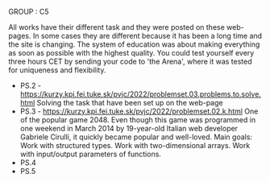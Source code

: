 GROUP : C5

All works have their different task and they were posted on these web-pages. In some cases they are different because it has been a long time and the site is changing. 
The system of education was about making everything as soon as possible with the highest quality. You could test yourself every three hours CET by sending your code to 'the Arena', where it was tested for uniqueness and flexibility.

- PS.2 - https://kurzy.kpi.fei.tuke.sk/pvjc/2022/problemset.03.problems.to.solve.html
Solving the task that have been set up on the web-page
- PS.3 - https://kurzy.kpi.fei.tuke.sk/pvjc/2022/problemset.02.k.html
One of the popular game 2048. Even though this game was programmed in one weekend in March 2014 by 19-year-old Italian web developer Gabriele Cirulli, it quickly became popular and well-loved.
Main goals: Work with structured types.
            Work with two-dimensional arrays.
            Work with input/output parameters of functions.
- PS.4
- PS.5
